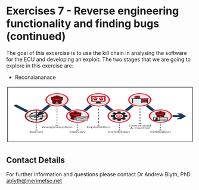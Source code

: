 # Exercises 7 - Reverse engineering functionality and finding bugs (continued)

The goal of this excercise is to use the kill chain in analysing the software for the ECU and developing an exploit. The two stages that we are going to explore in this exercise are:

* Reconaiananace 

![Cyber Kill Cain](KillChain.png)

## Contact Details

For further information and questions please contact Dr Andrew Blyth, PhD. <ablyth@merimetso.net>
